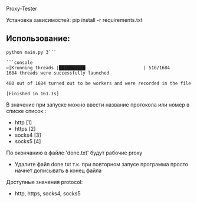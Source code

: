 Proxy-Tester

Установка зависимостей:
pip install -r requirements.txt

## Использование:
```console
python main.py 3```

```console
←[Krunning threads |██████████                      | 516/1684
1684 threads were successfully launched

480 out of 1684 turned out to be workers and were recorded in the file

[Finished in 161.1s]
```

В значение при запуске можно ввести название протокола или номер в списке
список :
* http       [1]
* https      [2]
* socks4     [3]
* socks5     [4] 


По окончанию в файле 'done.txt' будут рабочие proxy
* Удалите файл done.txt т.к. при повторном запусе программа просто начнет дописывать в конец файла

Доступные значения protocol:
* http, https, socks4, socks5

